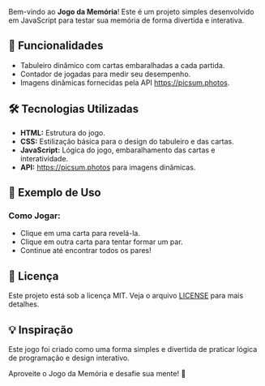 <section>
    <p>Bem-vindo ao <strong>Jogo da Memória</strong>! Este é um projeto simples desenvolvido em JavaScript para testar sua memória de forma divertida e interativa.</p>
</section>

<section>
    <h2>🚀 Funcionalidades</h2>
    <ul>
        <li>Tabuleiro dinâmico com cartas embaralhadas a cada partida.</li>
        <li>Contador de jogadas para medir seu desempenho.</li>
        <li>Imagens dinâmicas fornecidas pela API <a href="https://picsum.photos">https://picsum.photos</a>.</li>
    </ul>
</section>

<section>
    <h2>🛠️ Tecnologias Utilizadas</h2>
    <ul>
        <li><strong>HTML:</strong> Estrutura do jogo.</li>
        <li><strong>CSS:</strong> Estilização básica para o design do tabuleiro e das cartas.</li>
        <li><strong>JavaScript:</strong> Lógica do jogo, embaralhamento das cartas e interatividade.</li>
        <li><strong>API:</strong> <a href="https://picsum.photos">https://picsum.photos</a> para imagens dinâmicas.</li>
    </ul>
</section>


<section>
    <h2>🌟 Exemplo de Uso</h2>
    <h3>Como Jogar:</h3>
    <ul>
        <li>Clique em uma carta para revelá-la.</li>
        <li>Clique em outra carta para tentar formar um par.</li>
        <li>Continue até encontrar todos os pares!</li>
    </ul>
</section>


<section>
    <h2>📄 Licença</h2>
    <p>Este projeto está sob a licença MIT. Veja o arquivo <a href="LICENSE">LICENSE</a> para mais detalhes.</p>
</section>

<section>
    <h2>💡 Inspiração</h2>
    <p>Este jogo foi criado como uma forma simples e divertida de praticar lógica de programação e design interativo.</p>
</section>

<footer>
    <p>Aproveite o Jogo da Memória e desafie sua mente! 🧠</p>
</footer>
